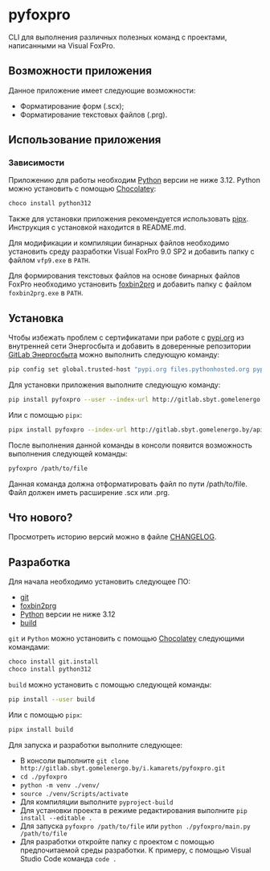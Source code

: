 # pyfoxpro

CLI для выполнения различных полезных команд с проектами, написанными на Visual FoxPro.

## Возможности приложения

Данное приложение имеет следующие возможности:

* Форматирование форм (.scx);
* Форматирование текстовых файлов (.prg).

## Использование приложения

### Зависимости

Приложению для работы необходим [Python](https://www.python.org/) версии не ниже 3.12. Python можно установить с помощью [Chocolatey](https://chocolatey.org/):

``` bash
choco install python312
```

Также для установки приложения рекомендуется использовать [pipx](https://github.com/pypa/pipx). Инструкция с установкой находится в README.md.

Для модификации и компиляции бинарных файлов необходимо установить среду разработки Visual FoxPro 9.0 SP2 и добавить папку с файлом `vfp9.exe` в `PATH`.

Для формирования текстовых файлов на основе бинарных файлов FoxPro необходимо установить [foxbin2prg](https://github.com/fdbozzo/foxbin2prg) и добавить папку с файлом `foxbin2prg.exe` в `PATH`.

## Установка

Чтобы избежать проблем с сертификатами при работе с [pypi.org](https://pypi.org/) из внутренней сети Энергосбыта и добавить в доверенные репозитории [GitLab Энергосбыта](http://gitlab.sbyt.gomelenergo.by) можно выполнить следующую команду:

``` bash
pip config set global.trusted-host "pypi.org files.pythonhosted.org pypi.python.org gitlab.sbyt.gomelenergo.by"
```

Для установки приложения выполните следующую команду:

``` bash
pip install pyfoxpro --user --index-url http://gitlab.sbyt.gomelenergo.by/api/v4/projects/13/packages/pypi/simple
```

Или с помощью `pipx`:

``` bash
pipx install pyfoxpro --index-url http://gitlab.sbyt.gomelenergo.by/api/v4/projects/13/packages/pypi/simple
```

После выполнения данной команды в консоли появится возможность выполнения следующей команды:

``` bash
pyfoxpro /path/to/file
```

Данная команда должна отформатировать файл по пути /path/to/file. Файл должен иметь расширение .scx или .prg.

## Что нового?

Просмотреть историю версий можно в файле [CHANGELOG](/CHANGELOG.md).

## Разработка

Для начала необходимо установить следующее ПО:

* [git](https://git-scm.com/downloads)
* [foxbin2prg](https://github.com/fdbozzo/foxbin2prg)
* [Python](https://www.python.org/) версии не ниже 3.12
* [build](https://pypi.org/project/build/)

`git` и `Python` можно установить с помощью [Chocolatey](https://chocolatey.org/) следующими командами:

``` bash
choco install git.install
choco install python312
```

`build` можно установить с помощью следующей команды:

``` bash
pip install --user build
```

Или с помощью `pipx`:

``` bash
pipx install build
```

Для запуска и разработки выполните следующее:

* В консоли выполните ```git clone http://gitlab.sbyt.gomelenergo.by/i.kamarets/pyfoxpro.git```
* `cd ./pyfoxpro`
* `python -m venv ./venv/`
* `source ./venv/Scripts/activate`
* Для компиляции выполните `pyproject-build`
* Для установки проекта в режиме редактирования выполните `pip install --editable .`
* Для запуска `pyfoxpro /path/to/file` или `python ./pyfoxpro/main.py /path/to/file`
* Для разработки откройте папку с проектом с помощью предпочитаемой среды разработки. К примеру, с помощью Visual Studio Code команда `code .`
